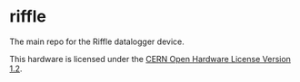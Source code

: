 riffle
======

The main repo for the Riffle datalogger device.
 
This hardware is licensed under the [CERN Open Hardware License Version 1.2](http://www.ohwr.org/attachments/2388/cern_ohl_v_1_2.txt).

